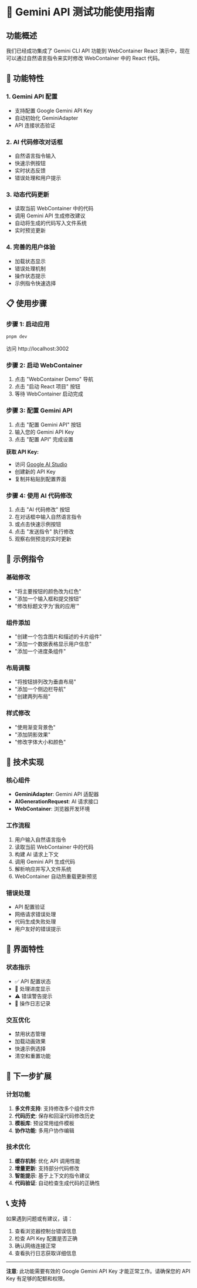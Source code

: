 # 🤖 Gemini API 测试功能使用指南

## 功能概述

我们已经成功集成了 Gemini CLI API 功能到 WebContainer React 演示中，现在可以通过自然语言指令来实时修改 WebContainer 中的 React 代码。

## 🚀 功能特性

### 1. Gemini API 配置
- 支持配置 Google Gemini API Key
- 自动初始化 GeminiAdapter
- API 连接状态验证

### 2. AI 代码修改对话框
- 自然语言指令输入
- 快速示例按钮
- 实时状态反馈
- 错误处理和用户提示

### 3. 动态代码更新
- 读取当前 WebContainer 中的代码
- 调用 Gemini API 生成修改建议
- 自动将生成的代码写入文件系统
- 实时预览更新

### 4. 完善的用户体验
- 加载状态显示
- 错误处理机制
- 操作状态提示
- 示例指令快速选择

## 📋 使用步骤

### 步骤 1: 启动应用
```bash
pnpm dev
```
访问 http://localhost:3002

### 步骤 2: 启动 WebContainer
1. 点击 "WebContainer Demo" 导航
2. 点击 "启动 React 项目" 按钮
3. 等待 WebContainer 启动完成

### 步骤 3: 配置 Gemini API
1. 点击 "配置 Gemini API" 按钮
2. 输入您的 Gemini API Key
3. 点击 "配置 API" 完成设置

**获取 API Key:**
- 访问 [Google AI Studio](https://makersuite.google.com/app/apikey)
- 创建新的 API Key
- 复制并粘贴到配置界面

### 步骤 4: 使用 AI 代码修改
1. 点击 "AI 代码修改" 按钮
2. 在对话框中输入自然语言指令
3. 或点击快速示例按钮
4. 点击 "发送指令" 执行修改
5. 观察右侧预览的实时更新

## 🎯 示例指令

### 基础修改
- "将主要按钮的颜色改为红色"
- "添加一个输入框和提交按钮"
- "修改标题文字为'我的应用'"

### 组件添加
- "创建一个包含图片和描述的卡片组件"
- "添加一个数据表格显示用户信息"
- "添加一个进度条组件"

### 布局调整
- "将按钮排列改为垂直布局"
- "添加一个侧边栏导航"
- "创建两列布局"

### 样式修改
- "使用渐变背景色"
- "添加阴影效果"
- "修改字体大小和颜色"

## 🔧 技术实现

### 核心组件
- **GeminiAdapter**: Gemini API 适配器
- **AIGenerationRequest**: AI 请求接口
- **WebContainer**: 浏览器开发环境

### 工作流程
1. 用户输入自然语言指令
2. 读取当前 WebContainer 中的代码
3. 构建 AI 请求上下文
4. 调用 Gemini API 生成代码
5. 解析响应并写入文件系统
6. WebContainer 自动热重载更新预览

### 错误处理
- API 配置验证
- 网络请求错误处理
- 代码生成失败处理
- 用户友好的错误提示

## 🎨 界面特性

### 状态指示
- ✅ API 配置状态
- 🔄 处理进度显示
- ⚠️ 错误警告提示
- 📝 操作日志记录

### 交互优化
- 禁用状态管理
- 加载动画效果
- 快速示例选择
- 清空和重置功能

## 🚀 下一步扩展

### 计划功能
1. **多文件支持**: 支持修改多个组件文件
2. **代码历史**: 保存和回滚代码修改历史
3. **模板库**: 预设常用组件模板
4. **协作功能**: 多用户协作编辑

### 技术优化
1. **缓存机制**: 优化 API 调用性能
2. **增量更新**: 支持部分代码修改
3. **智能提示**: 基于上下文的指令建议
4. **代码验证**: 自动检查生成代码的正确性

## 📞 支持

如果遇到问题或有建议，请：
1. 查看浏览器控制台错误信息
2. 检查 API Key 配置是否正确
3. 确认网络连接正常
4. 查看执行日志获取详细信息

---

**注意**: 此功能需要有效的 Google Gemini API Key 才能正常工作。请确保您的 API Key 有足够的配额和权限。
